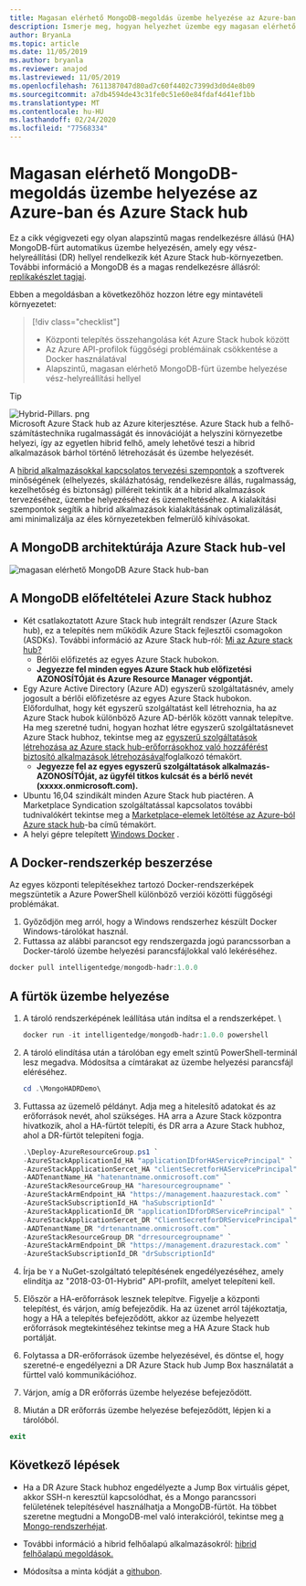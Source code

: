 ```yaml
---
title: Magasan elérhető MongoDB-megoldás üzembe helyezése az Azure-ban és Azure Stack hub
description: Ismerje meg, hogyan helyezhet üzembe egy magasan elérhető MongoDB-megoldást az Azure-ban és Azure Stack hub-ban
author: BryanLa
ms.topic: article
ms.date: 11/05/2019
ms.author: bryanla
ms.reviewer: anajod
ms.lastreviewed: 11/05/2019
ms.openlocfilehash: 7611387047d80ad7c60f4402c7399d3d0d4e8b09
ms.sourcegitcommit: a7db4594de43c31fe0c51e60e84fdaf4d41ef1bb
ms.translationtype: MT
ms.contentlocale: hu-HU
ms.lasthandoff: 02/24/2020
ms.locfileid: "77568334"
---
```

# <a name="deploy-a-highly-available-mongodb-solution-to-azure-and-azure-stack-hub"></a>Magasan elérhető MongoDB-megoldás üzembe helyezése az Azure-ban és Azure Stack hub

Ez a cikk végigvezeti egy olyan alapszintű magas rendelkezésre állású (HA) MongoDB-fürt automatikus üzembe helyezésén, amely egy vész-helyreállítási (DR) hellyel rendelkezik két Azure Stack hub-környezetben. További információ a MongoDB és a magas rendelkezésre állásról: [replikakészlet tagjai](https://docs.mongodb.com/manual/core/replica-set-members/).

Ebben a megoldásban a következőhöz hozzon létre egy mintavételi környezetet:

> [!div class="checklist"]
> - Központi telepítés összehangolása két Azure Stack hubok között
> - Az Azure API-profilok függőségi problémáinak csökkentése a Docker használatával
> - Alapszintű, magasan elérhető MongoDB-fürt üzembe helyezése vész-helyreállítási hellyel


> [!Tip]  
> ![Hybrid-Pillars. png](./media/solution-deployment-guide-cross-cloud-scaling/hybrid-pillars.png)  
> Microsoft Azure Stack hub az Azure kiterjesztése. Azure Stack hub a felhő-számítástechnika rugalmasságát és innovációját a helyszíni környezetbe helyezi, így az egyetlen hibrid felhő, amely lehetővé teszi a hibrid alkalmazások bárhol történő létrehozását és üzembe helyezését.  
> 
> A [hibrid alkalmazásokkal kapcsolatos tervezési szempontok](overview-app-design-considerations.md) a szoftverek minőségének (elhelyezés, skálázhatóság, rendelkezésre állás, rugalmasság, kezelhetőség és biztonság) pilléreit tekintik át a hibrid alkalmazások tervezéséhez, üzembe helyezéséhez és üzemeltetéséhez. A kialakítási szempontok segítik a hibrid alkalmazások kialakításának optimalizálását, ami minimalizálja az éles környezetekben felmerülő kihívásokat.



## <a name="architecture-for-mongodb-with-azure-stack-hub"></a>A MongoDB architektúrája Azure Stack hub-vel

![magasan elérhető MongoDB Azure Stack hub-ban](media/solution-deployment-guide-mongodb-ha/image1.png)

## <a name="prerequisites-for-mongodb-with-azure-stack-hub"></a>A MongoDB előfeltételei Azure Stack hubhoz

  - Két csatlakoztatott Azure Stack hub integrált rendszer (Azure Stack hub), ez a telepítés nem működik Azure Stack fejlesztői csomagokon (ASDKs). További információ az Azure Stack hub-ról: [Mi az Azure stack hub?](https://azure.microsoft.com/overview/azure-stack/)
      - Bérlői előfizetés az egyes Azure Stack hubokon.    
      - **Jegyezze fel minden egyes Azure Stack hub előfizetési AZONOSÍTÓját és Azure Resource Manager végpontját.**
  - Egy Azure Active Directory (Azure AD) egyszerű szolgáltatásnév, amely jogosult a bérlői előfizetésre az egyes Azure Stack hubokon. Előfordulhat, hogy két egyszerű szolgáltatást kell létrehoznia, ha az Azure Stack hubok különböző Azure AD-bérlők között vannak telepítve. Ha meg szeretné tudni, hogyan hozhat létre egyszerű szolgáltatásnevet Azure Stack hubhoz, tekintse meg az [egyszerű szolgáltatások létrehozása az Azure stack hub-erőforrásokhoz való hozzáférést biztosító alkalmazások létrehozásával](https://docs.microsoft.com/azure-stack/user/azure-stack-create-service-principals)foglalkozó témakört.    
      - **Jegyezze fel az egyes egyszerű szolgáltatások alkalmazás-AZONOSÍTÓját, az ügyfél titkos kulcsát és a bérlő nevét (xxxxx.onmicrosoft.com).**
  - Ubuntu 16,04 szindikált minden Azure Stack hub piactéren. A Marketplace Syndication szolgáltatással kapcsolatos további tudnivalókért tekintse meg a [Marketplace-elemek letöltése az Azure-ból Azure stack hub](https://docs.microsoft.com/azure-stack/operator/azure-stack-download-azure-marketplace-item)-ba című témakört.
  - A helyi gépre telepített [Windows Docker](https://docs.docker.com/docker-for-windows/) .

## <a name="get-the-docker-image"></a>A Docker-rendszerkép beszerzése

Az egyes központi telepítésekhez tartozó Docker-rendszerképek megszüntetik a Azure PowerShell különböző verziói közötti függőségi problémákat.
1.  Győződjön meg arról, hogy a Windows rendszerhez készült Docker Windows-tárolókat használ.
2.  Futtassa az alábbi parancsot egy rendszergazda jogú parancssorban a Docker-tároló üzembe helyezési parancsfájlokkal való lekéréséhez.
```powershell  
docker pull intelligentedge/mongodb-hadr:1.0.0
```

## <a name="deploy-the-clusters"></a>A fürtök üzembe helyezése

1.  A tároló rendszerképének leállítása után indítsa el a rendszerképet. \

    ```powershell  
    docker run -it intelligentedge/mongodb-hadr:1.0.0 powershell
    ```

2.  A tároló elindítása után a tárolóban egy emelt szintű PowerShell-terminál lesz megadva. Módosítsa a címtárakat az üzembe helyezési parancsfájl eléréséhez.

    ```powershell  
    cd .\MongoHADRDemo\
    ```

3.  Futtassa az üzemelő példányt. Adja meg a hitelesítő adatokat és az erőforrások nevét, ahol szükséges. HA arra a Azure Stack központra hivatkozik, ahol a HA-fürtöt telepíti, és DR arra a Azure Stack hubhoz, ahol a DR-fürtöt telepíteni fogja.

    ```powershell
    .\Deploy-AzureResourceGroup.ps1 `
    -AzureStackApplicationId_HA "applicationIDforHAServicePrincipal" `
    -AzureStackApplicationSercet_HA "clientSecretforHAServicePrincipal" `
    -AADTenantName_HA "hatenantname.onmicrosoft.com" `
    -AzureStackResourceGroup_HA "haresourcegroupname" `
    -AzureStackArmEndpoint_HA "https://management.haazurestack.com" `
    -AzureStackSubscriptionId_HA "haSubscriptionId" `
    -AzureStackApplicationId_DR "applicationIDforDRServicePrincipal" `
    -AzureStackApplicationSercet_DR "ClientSecretforDRServicePrincipal" `
    -AADTenantName_DR "drtenantname.onmicrosoft.com" `
    -AzureStackResourceGroup_DR "drresourcegroupname" `
    -AzureStackArmEndpoint_DR "https://management.drazurestack.com" `
    -AzureStackSubscriptionId_DR "drSubscriptionId"
    ```

4.  Írja be `Y` a NuGet-szolgáltató telepítésének engedélyezéséhez, amely elindítja az "2018-03-01-Hybrid" API-profilt, amelyet telepíteni kell.

5.  Először a HA-erőforrások lesznek telepítve. Figyelje a központi telepítést, és várjon, amíg befejeződik. Ha az üzenet arról tájékoztatja, hogy a HA a telepítés befejeződött, akkor az üzembe helyezett erőforrások megtekintéséhez tekintse meg a HA Azure Stack hub portálját. 

6.  Folytassa a DR-erőforrások üzembe helyezésével, és döntse el, hogy szeretné-e engedélyezni a DR Azure Stack hub Jump Box használatát a fürttel való kommunikációhoz.

7.  Várjon, amíg a DR erőforrás üzembe helyezése befejeződött.

8.  Miután a DR erőforrás üzembe helyezése befejeződött, lépjen ki a tárolóból.

  ```powershell
  exit
  ```

## <a name="next-steps"></a>Következő lépések

  - Ha a DR Azure Stack hubhoz engedélyezte a Jump Box virtuális gépet, akkor SSH-n keresztül kapcsolódhat, és a Mongo parancssori felületének telepítésével használhatja a MongoDB-fürtöt. Ha többet szeretne megtudni a MongoDB-mel való interakcióról, tekintse meg [a Mongo-rendszerhéjat](https://docs.mongodb.com/manual/mongo/).

  - További információ a hibrid felhőalapú alkalmazásokról: [hibrid felhőalapú megoldások.](https://aka.ms/azsdevtutorials)

  - Módosítsa a minta kódját a [githubon](https://github.com/Azure-Samples/azure-intelligent-edge-patterns).
